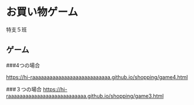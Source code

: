 # お買い物ゲーム
特支５班
## ゲーム
###4つの場合

https://hi-raaaaaaaaaaaaaaaaaaaaaaaaaaa.github.io/shopping/game4.html


###３つの場合
https://hi-raaaaaaaaaaaaaaaaaaaaaaaaaaa.github.io/shopping/game3.html
